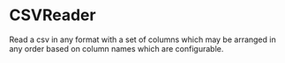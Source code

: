 # CSVReader


Read a csv in any format with a set of columns which may be arranged in any order based on column names which are configurable.
